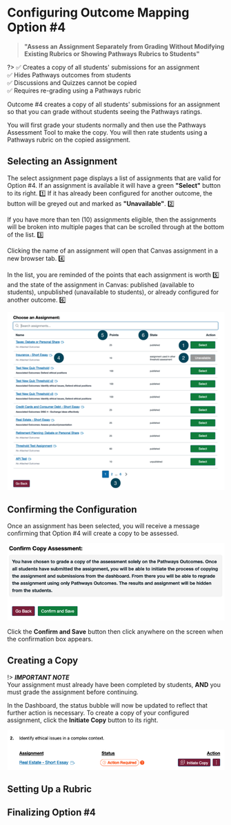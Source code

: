 # Configuring Outcome Mapping Option #4

> **"Assess an Assignment Separately from Grading Without Modifying Existing Rubrics or Showing Pathways Rubrics to Students"**

?> :white_check_mark: Creates a copy of all students' submissions for an assignment  
:white_check_mark: Hides Pathways outcomes from students  
:white_check_mark: Discussions and Quizzes cannot be copied  
:white_check_mark: Requires re-grading using a Pathways rubric

Outcome #4 creates a copy of all students' submissions for an assignment so that you can grade without students seeing the Pathways ratings. 

You will first grade your students normally and then use the Pathways Assessment Tool to make the copy.  You will then rate students using a Pathways rubric on the copied assignment.

## Selecting an Assignment

The select assignment page displays a list of assignments that are valid for Option #4.  If an assignment is available it will have a green **"Select"** button to its right. :one:  If it has already been configured for another outcome, the button will be greyed out and marked as **"Unavailable"**. :two:

If you have more than ten (10) assignments eligible, then the assignments will be broken into multiple pages that can be scrolled through at the bottom of the list. :three:

Clicking the name of an assignment will open that Canvas assignment in a new browser tab. :four:

In the list, you are reminded of the points that each assignment is worth :five: and the state of the assignment in Canvas: published (available to students), unpublished (unavailable to students), or already configured for another outcome. :six:

![Selecting an Assignment Guide](/_media/selectingassignment.png "Selecting an Assignment Guide")

## Confirming the Configuration

Once an assignment has been selected, you will receive a message confirming that Option #4 will create a copy to be assessed.

![Option #4 confirmation](/_media/option4confirm.png "Option #4 confirmation")

Click the **Confirm and Save** button then click anywhere on the screen when the confirmation box appears.

## Creating a Copy

!> ***IMPORTANT NOTE***  
Your assignment must already have been completed by students, **AND** you must grade the assignment before continuing.

In the Dashboard, the status bubble will now be updated to reflect that further action is necessary. To create a copy of your configured assignment, click the **Initiate Copy** button to its right.

![Initiate copy](/_media/initiatecopy.png "Initiate copy")

## Setting Up a Rubric



## Finalizing Option #4

